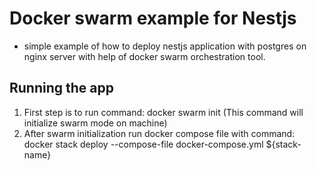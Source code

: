 # Docker swarm example for Nestjs

 - simple example of how to deploy nestjs application with postgres on nginx server with help of docker swarm orchestration tool.

## Running the app

 1. First step is to run command:  docker swarm init (This command will initialize swarm mode on machine)
 2. After swarm initialization run docker compose file with command: docker stack deploy --compose-file docker-compose.yml ${stack-name}
